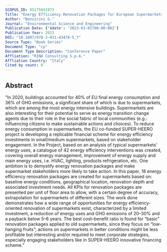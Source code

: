 ```yaml
---
SCOPUS_ID: 85175841973
Title: "Energy Efficiency Renovation Packages for European Supermarkets: The Experience of SUPER-HEERO Project"
Author: "Bonvicini G."
Journal: "Environmental Science and Engineering"
Publication Date: {'$date': '2023-01-01T00:00:00Z'}
Publication Year: 2023
DOI: "10.1007/978-3-031-43478-5_7"
Source Type: "Book Series"
Document Type: "cp"
Document Type Description: "Conference Paper"
Affliation: "RINA Consulting S.p.A."
Affliation Country: "Italy"
Cited by count: 0
---
```


## Abstract
"In 2020, buildings accounted for 40% of EU final energy consumption and 36% of GHG emissions, a significant share of which is due to supermarkets, which are among the most energy intensive buildings. Supermarkets are also interesting for their potential to serve as energy transition change agents due to their role in the social fabric of local communities (e.g.: influencing citizens to make sustainable actions and choices). To reduce energy consumption in supermarkets, the EU co-funded SUPER-HEERO project is developing a replicable financial scheme for energy efficiency investments in small/medium supermarkets, based on stakeholder engagement. In the Project, based on an analysis of typical supermarkets’ energy uses, a catalogue of 42 energy efficiency interventions was created, covering overall energy management, improvement of energy supply and main energy uses, i.e. HVAC, lighting, products refrigeration, etc. One ambition is to demystify energy renovation packages and make supermarket stakeholders more likely to take action. In this paper, 18 energy efficiency renovation packages are created for supermarkets based on: baseline energy conditions, geographical location, renovation depth and associated investment needs. All KPIs for renovation packages are presented per unit of floor area to allow, with a certain degree of accuracy, extrapolation for supermarkets of different sizes. The work done demonstrates how a wide range of opportunities for energy efficiency-oriented renovation of supermarkets exist, characterized by a limited investment, a reduction of energy uses and GHG emissions of 20–30% and a payback below 5–6 years. The best cost–benefit ratio is found for “basic” renovation packages applied to old supermarkets, since they focus on “low-hanging fruits”; actions on supermarkets in better conditions might be less profitable but interesting and/or required to meet corporate strategies, especially engaging stakeholders like in SUPER-HEERO innovative financing scheme."
